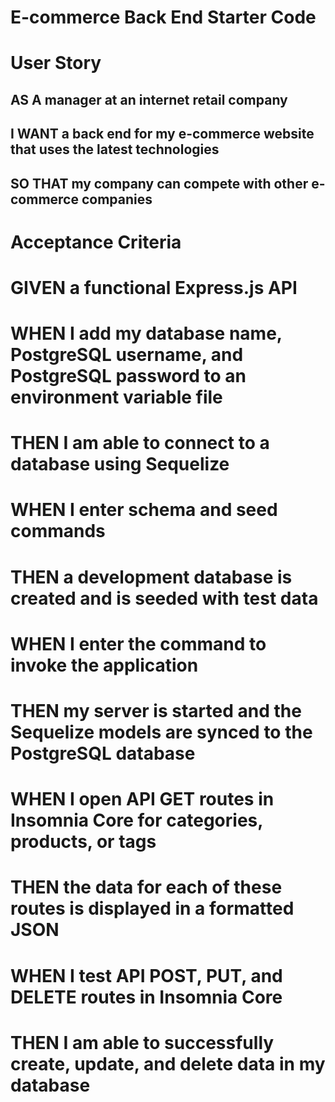 # E-commerce Back End Starter Code

# User Story
## AS A manager at an internet retail company
## I WANT a back end for my e-commerce website that uses the latest technologies
## SO THAT my company can compete with other e-commerce companies

# Acceptance Criteria

# GIVEN a functional Express.js API
# WHEN I add my database name, PostgreSQL username, and PostgreSQL password to an environment variable file
# THEN I am able to connect to a database using Sequelize
# WHEN I enter schema and seed commands
# THEN a development database is created and is seeded with test data
# WHEN I enter the command to invoke the application
# THEN my server is started and the Sequelize models are synced to the PostgreSQL database
# WHEN I open API GET routes in Insomnia Core for categories, products, or tags
# THEN the data for each of these routes is displayed in a formatted JSON
# WHEN I test API POST, PUT, and DELETE routes in Insomnia Core
# THEN I am able to successfully create, update, and delete data in my database
